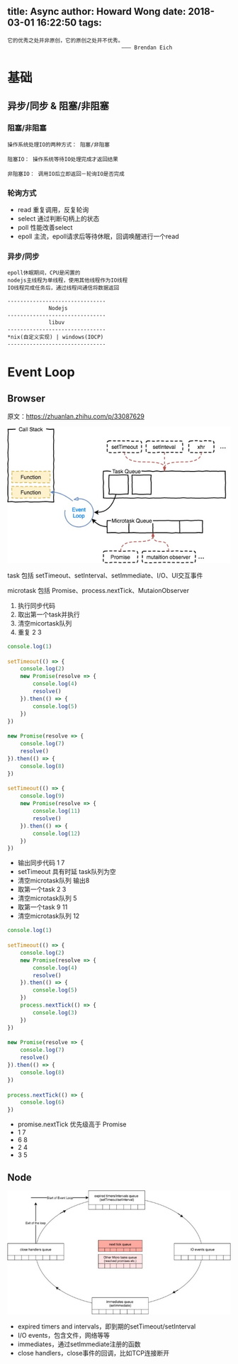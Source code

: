 title: Async
author: Howard Wong
date: 2018-03-01 16:22:50
tags:
---
```
它的优秀之处并非原创，它的原创之处并不优秀。
                                    ——— Brendan Eich
```

# 基础
## 异步/同步  &  阻塞/非阻塞

### 阻塞/非阻塞
```
操作系统处理IO的两种方式： 阻塞/非阻塞

阻塞IO： 操作系统等待IO处理完成才返回结果

非阻塞IO： 调用IO后立即返回－轮询IO是否完成
```

### 轮询方式
- read            重复调用，反复轮询
- select          通过判断句柄上的状态
- poll              性能改善select
- epoll            主流，epoll请求后等待休眠，回调唤醒进行一个read

### 异步/同步
```
epoll休眠期间，CPU是闲置的
nodejs主线程为单线程，使用其他线程作为IO线程
IO线程完成任务后，通过线程间通信将数据返回
```
```
-------------------------------
             Nodejs
-------------------------------
             libuv
-------------------------------
*nix(自定义实现) | windows(IOCP)
-------------------------------
```

# Event Loop

## Browser

原文：https://zhuanlan.zhihu.com/p/33087629

![upload successful](/images/pasted-3.png)

task 包括 setTimeout、setInterval、setImmediate、I/O、UI交互事件

microtask 包括 Promise、process.nextTick、MutaionObserver

1. 执行同步代码
2. 取出第一个task并执行
3. 清空micortask队列
4. 重复 2 3

```javascript
console.log(1)

setTimeout(() => {
    console.log(2)
    new Promise(resolve => {
        console.log(4)
        resolve()
    }).then(() => {
        console.log(5)
    })
})

new Promise(resolve => {
    console.log(7)
    resolve()
}).then(() => {
    console.log(8)
})

setTimeout(() => {
    console.log(9)
    new Promise(resolve => {
        console.log(11)
        resolve()
    }).then(() => {
        console.log(12)
    })
})
```

- 输出同步代码 1 7
- setTimeout 具有时延 task队列为空
- 清空microtask队列 输出8
- 取第一个task 2 3
- 清空microtask队列 5 
- 取第一个task 9 11
- 清空microtask队列 12

```javascript
console.log(1)

setTimeout(() => {
    console.log(2)
    new Promise(resolve => {
        console.log(4)
        resolve()
    }).then(() => {
        console.log(5)
    })
    process.nextTick(() => {
        console.log(3)
    })
})

new Promise(resolve => {
    console.log(7)
    resolve()
}).then(() => {
    console.log(8)
})

process.nextTick(() => {
    console.log(6)
})
```

- promise.nextTick 优先级高于 Promise
- 1 7
- 6 8
- 2 4
- 3 5

## Node

![upload successful](/images/pasted-5.png)


- expired timers and intervals，即到期的setTimeout/setInterval
- I/O events，包含文件，网络等等
- immediates，通过setImmediate注册的函数
- close handlers，close事件的回调，比如TCP连接断开








